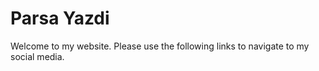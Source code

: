 # Parsa Yazdi

Welcome to my website. Please use the following links to navigate to my social media.

